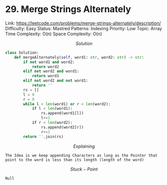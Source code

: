 # 29. Merge Strings Alternately

Link: https://leetcode.com/problems/merge-strings-alternately/description/
Difficulty: Easy
Status: Mastred
Patterns: Indexing
Priority: Low
Topic: Array
Time Complexity: O(n)
Space Complexity: O(n)

$$
Solution
$$

```python
class Solution:
    def mergeAlternately(self, word1: str, word2: str) -> str:
        if not word1 and word2:
            return word2
        elif not word2 and word1:
            return word1
        elif not word2 and not word1:
            return ''
        rs = []
        l = 0
        r = 0
        while l < len(word1) or r < len(word2):
            if l < len(word1):
                rs.append(word1[l])
                l+=1
            if r < len(word2):
                rs.append(word2[r])
                r+=1
        return ''.join(rs)
```

$$
Explaining
$$

```
The Idea is we keep appending Characters as long as the Pointer that point to the word is less than its length (length of the word)
```

$$
Stuck-Point
$$

```
Null
```